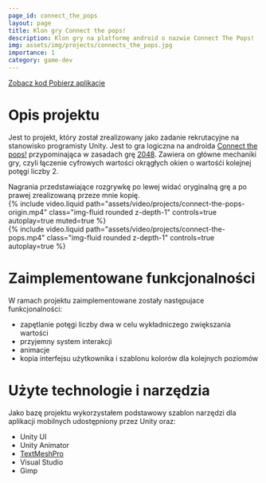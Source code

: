 ```yaml
---
page_id: connect_the_pops
layout: page
title: Klon gry Connect the pops!
description: Klon gry na platformę android o nazwie Connect The Pops!
img: assets/img/projects/connects_the_pops.jpg
importance: 1
category: game-dev
---
```



<div class="links">
      <a href="https://github.com/Ziumper/connect-the-pops-clone" class="btn btn-amber btn-sm z-depth-0" role="button">Zobacz kod <i class="fa-brands fa-github"></i></a>
      <a href="https://github.com/Ziumper/connect-the-pops-clone/releases" class="btn btn-amber btn-sm z-depth-0" role="button">Pobierz aplikacje <i class="fa fa-download"></i></a>
</div>

# Opis projektu

Jest to projekt, który został zrealizowany jako zadanie rekrutacyjne na stanowisko programisty Unity. Jest to gra logiczna na androida [Connect the pops!](https://play.google.com/store/apps/details?id=com.casox.ConnectToMerge) przypominająca w zasadach grę [2048](<https://en.wikipedia.org/wiki/2048_(video_game)>). Zawiera on główne mechaniki gry, czyli łączenie cyfrowych wartości okrągłych okien o wartośći kolejnej potęgi liczby 2.

<div class="caption">
    Nagrania przedstawiające rozgrywkę po lewej widać oryginalną grę a po prawej zrealizowaną przeze mnie kopię.
</div>
<div class="row mt-3">
    <div class="col-sm mt-3 mt-md-0">
        {% include video.liquid path="assets/video/projects/connect-the-pops-origin.mp4" class="img-fluid rounded z-depth-1" controls=true autoplay=true muted=true %}
    </div>
    <div class="col-sm mt-3 mt-md-0">
        {% include video.liquid path="assets/video/projects/connect-the-pops.mp4" class="img-fluid rounded z-depth-1" controls=true autoplay=true %}
    </div>
</div>

# Zaimplementowane funkcjonalności

W ramach projektu zaimplementowane zostały następujace funkcjonalności:

- zapętlanie potęgi liczby dwa w celu wykładniczego zwiększania wartości
- przyjemny system interakcji
- animacje
- kopia interfejsu użytkownika i szablonu kolorów dla kolejnych poziomów

# Użyte technologie i narzędzia

Jako bazę projektu wykorzystałem podstawowy szablon narzędzi dla aplikacji mobilnych udostępniony przez Unity oraz:

- Unity UI
- Unity Animator
- [TextMeshPro](https://docs.unity3d.com/Packages/com.unity.textmeshpro@4.0/manual/index.html)
- Visual Studio
- Gimp
